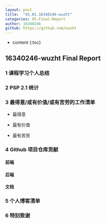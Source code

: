 ```yaml
---
layout: post
title:  "X5.01.16340246-wuzht"
categories: X5.Final-Report
author: 16340246
github: https://github.com/wuzht
---
```


* content
{:toc}



## 16340246-wuzht Final Report

### 1 课程学习个人总结

### 2 PSP 2.1 统计

### 3 最得意/或有价值/或有苦劳的工作清单

* 最得意

* 最有价值

* 最有苦劳

### 4 Github 项目仓库贡献

#### 前端

#### 后端

#### 文档

### 5 个人博客清单

### 6 特别致谢